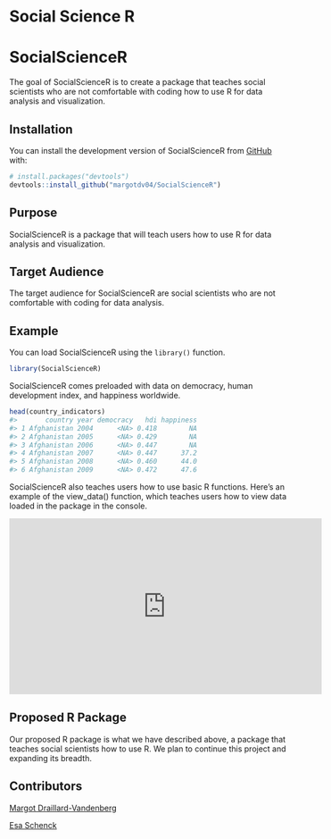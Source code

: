 Social Science R
================

<!-- README.md is generated from README.Rmd. Please edit that file -->

# SocialScienceR

<!-- badges: start -->
<!-- badges: end -->

The goal of SocialScienceR is to create a package that teaches social
scientists who are not comfortable with coding how to use R for data
analysis and visualization.

## Installation

You can install the development version of SocialScienceR from
[GitHub](https://github.com/) with:

``` r
# install.packages("devtools")
devtools::install_github("margotdv04/SocialScienceR")
```

## Purpose

SocialScienceR is a package that will teach users how to use R for data
analysis and visualization.

## Target Audience

The target audience for SocialScienceR are social scientists who are not
comfortable with coding for data analysis.

## Example

You can load SocialScienceR using the `library()` function.

``` r
library(SocialScienceR)
```

SocialScienceR comes preloaded with data on democracy, human development
index, and happiness worldwide.

``` r
head(country_indicators)
#>       country year democracy   hdi happiness
#> 1 Afghanistan 2004      <NA> 0.418        NA
#> 2 Afghanistan 2005      <NA> 0.429        NA
#> 3 Afghanistan 2006      <NA> 0.447        NA
#> 4 Afghanistan 2007      <NA> 0.447      37.2
#> 5 Afghanistan 2008      <NA> 0.460      44.0
#> 6 Afghanistan 2009      <NA> 0.472      47.6
```

SocialScienceR also teaches users how to use basic R functions. Here’s
an example of the view_data() function, which teaches users how to view
data loaded in the package in the console.

<html>
<body>
<iframe width="560" height="315" src="https://www.youtube.com/embed/L7CdsK5cb5E" title="YouTube video player" frameborder="0" allow="accelerometer; autoplay; clipboard-write; encrypted-media; gyroscope; picture-in-picture" allowfullscreen>
</iframe>
</body>
</html>

## Proposed R Package

Our proposed R package is what we have described above, a package that
teaches social scientists how to use R. We plan to continue this project
and expanding its breadth.

## Contributors

[Margot Draillard-Vandenberg](https://github.com/margotdv04)

[Esa Schenck](https://github.com/esaschenck)
